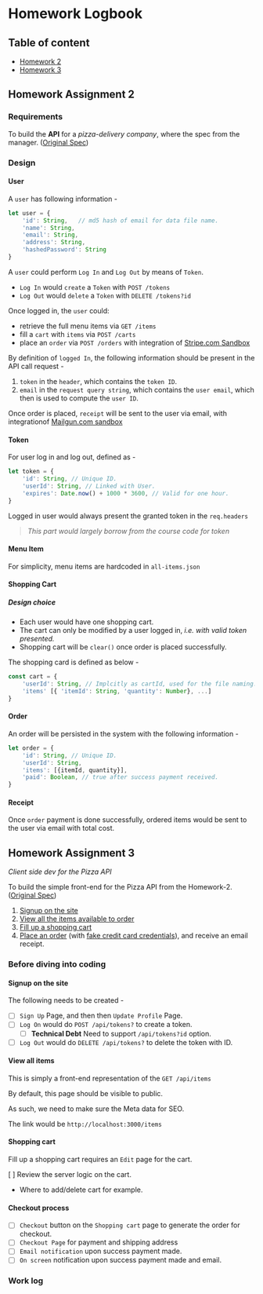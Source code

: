 # Homework Logbook

## Table of content

* [Homework 2](#Homework-Assignment-2)
* [Homework 3](#Homework-Assignment-3)


## Homework Assignment 2

### Requirements

To build the **API** for a _pizza-delivery company_, where the spec from the manager. ([Original Spec](https://pirple.thinkific.com/courses/take/the-nodejs-master-class/texts/4342291-homework-assignment-2))

### Design

#### User

A `user` has following information -

```javascript
let user = {
    'id': String,   // md5 hash of email for data file name.
    'name': String,
    'email': String,
    'address': String,
    'hashedPassword': String
}
```

A `user` could perform `Log In` and `Log Out` by means of `Token`.

* `Log In` would `create` a `Token` with `POST /tokens`
* `Log Out` would `delete` a `Token` with `DELETE /tokens?id`

Once logged in, the `user` could:

* retrieve the full menu items via `GET /items`
* fill a `cart` with `items` via `POST /carts`
* place an `order` via `POST /orders` with integration of [Stripe.com Sandbox](https://stripe.com/docs/testing#cards)

By definition of `logged In`, the following information should be present in the API call request - 

1. `token` in the `header`, which contains the `token ID`.
2. `email` in the `request query string`, which contains the `user email`, which then is used to compute the `user ID`.

Once order is placed, `receipt` will be sent to the user via email, with integrationof [Mailgun.com sandbox](https://documentation.mailgun.com/en/latest/faqs.html#how-do-i-pick-a-domain-name-for-my-mailgun-account)

#### Token

For user log in and log out, defined as - 

```javascript
let token = {
    'id': String, // Unique ID.
    'userId': String, // Linked with User.
    'expires': Date.now() + 1000 * 3600, // Valid for one hour.
}
```

Logged in user would always present the granted token in the `req.headers`

> _This part would largely borrow from the course code for token_

#### Menu Item

For simplicity, menu items are hardcoded in `all-items.json`

#### Shopping Cart

##### Design choice

* Each user would have one shopping cart.
* The cart can only be modified by a user logged in, _i.e. with valid token presented._
* Shopping cart will be `clear()` once order is placed successfully.

The shopping card is defined as below -

```javascript
const cart = {
    'userId': String, // Implcitly as cartId, used for the file naming.
    'items' [{ 'itemId': String, 'quantity': Number}, ...]
}
```

#### Order

An order will be persisted in the system with the following information -

```javascript
let order = {
    'id': String, // Unique ID.
    'userId': String,
    'items': [{itemId, quantity}],
    'paid': Boolean, // true after success payment received.
}
```

#### Receipt

Once `order` payment is done successfully, ordered items would be sent to the user via email with total cost.

## Homework Assignment 3
_Client side dev for the Pizza API_

To build the simple front-end for the Pizza API from the Homework-2. ([Original Spec](https://pirple.thinkific.com/courses/take/the-nodejs-master-class/texts/4342329-homework-assignment-3))

1. [Signup on the site](#Signup-on-the-site)
2. [View all the items available to order](#view-all-items)
3. [Fill up a shopping cart](#shopping-cart)
4. [Place an order](#Checkout-process) \(with [fake credit card credentials](https://stripe.com/docs/testing#cards)\), and receive an email receipt.

### Before diving into coding

#### Signup on the site

The following needs to be created - 

* [ ] `Sign Up` Page, and then then `Update Profile` Page.
* [ ] `Log On` would do `POST /api/tokens?` to create a token.
    * [ ] **Technical Debt** Need to support `/api/tokens?id` option.
* [ ] `Log Out` would do `DELETE /api/tokens?` to delete the token with ID.

#### View all items

This is simply a front-end representation of the `GET /api/items`

By default, this page should be visible to public.

As such, we need to make sure the Meta data for SEO.

The link would be `http://localhost:3000/items`

#### Shopping cart

Fill up a shopping cart requires an `Edit` page for the cart.

[ ] Review the server logic on the cart.

 * Where to add/delete cart for example.

#### Checkout process

* [ ] `Checkout` button on the `Shopping cart` page to generate the order for checkout.
* [ ] `Checkout Page` for payment and shipping address
* [ ] `Email notification` upon success payment made.
* [ ] `On screen` notification upon success payment made and email.

### Work log